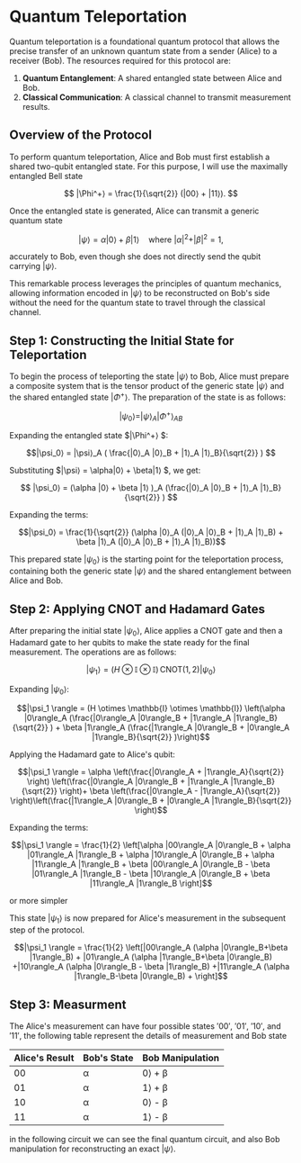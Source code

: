# Quantum Teleportation
Quantum teleportation is a foundational quantum protocol that allows the precise transfer of an unknown quantum state from a sender (Alice) to a receiver (Bob). The resources required for this protocol are:

1. **Quantum Entanglement**: A shared entangled state between Alice and Bob.  
2. **Classical Communication**: A classical channel to transmit measurement results. 

## Overview of the Protocol  

To perform quantum teleportation, Alice and Bob must first establish a shared two-qubit entangled state. For this purpose, I will use the maximally entangled Bell state 

$$ |\Phi^+⟩ = \frac{1}{\sqrt{2}} (|00⟩ + |11⟩). $$

Once the entangled state is generated, Alice can transmit a generic quantum state 

$$ |\psi⟩ = \alpha|0⟩ + \beta|1⟩ \quad \text{where } |\alpha|^2 + |\beta|^2 = 1, $$

accurately to Bob, even though she does not directly send the qubit carrying $|\psi⟩$.

This remarkable process leverages the principles of quantum mechanics, allowing information encoded in $|\psi⟩$ to be reconstructed on Bob's side without the need for the quantum state to travel through the classical channel.

## Step 1: Constructing the Initial State for Teleportation  

To begin the process of teleporting the state $|\psi⟩$ to Bob, Alice must prepare a composite system that is the tensor product of the generic state $|\psi⟩$ and the shared entangled state $|\Phi^+⟩$. The preparation of the state is as follows:

$$ |\psi_0⟩ = |\psi⟩_A |\Phi^+⟩ _{AB} $$

Expanding the entangled state $|\Phi^+⟩ $:

$$|\psi_0⟩ = |\psi⟩_A ( \frac{|0⟩_A |0⟩_B + |1⟩_A |1⟩_B}{\sqrt{2}} ) $$

Substituting $|\psi⟩ = \alpha|0⟩ + \beta|1⟩ $, we get:

$$ |\psi_0⟩ = (\alpha |0⟩ + \beta |1⟩ )_A (\frac{|0⟩_A |0⟩_B + |1⟩_A |1⟩_B}{\sqrt{2}} ) $$

Expanding the terms:

$$|\psi_0⟩ = \frac{1}{\sqrt{2}} (\alpha |0⟩_A (|0⟩_A |0⟩_B + |1⟩_A |1⟩_B) + \beta |1⟩_A (|0⟩_A |0⟩_B + |1⟩_A |1⟩_B))$$

This prepared state $|\psi_0⟩$ is the starting point for the teleportation process, containing both the generic state $|\psi⟩$ and the shared entanglement between Alice and Bob.

## Step 2: Applying CNOT and Hadamard Gates  

After preparing the initial state $|\psi_0⟩$, Alice applies a CNOT gate and then a Hadamard gate to her qubits to make the state ready for the final measurement. The operations are as follows:

$$ |\psi_1 \rangle = (H \otimes \mathbb{I} \otimes \mathbb{I}) \, \text{CNOT}(1, 2) |\psi_0⟩ $$

Expanding $|\psi_0⟩$:

$$|\psi_1 \rangle = (H \otimes \mathbb{I} \otimes \mathbb{I}) \left(\alpha |0\rangle_A (\frac{|0\rangle_A |0\rangle_B + |1\rangle_A |1\rangle_B}{\sqrt{2}} ) + \beta |1\rangle_A (\frac{|1\rangle_A |0\rangle_B + |0\rangle_A |1\rangle_B}{\sqrt{2}} )\right)$$

Applying the Hadamard gate to Alice's qubit:

$$|\psi_1 \rangle = \alpha \left(\frac{|0\rangle_A + |1\rangle_A}{\sqrt{2}} \right) \left(\frac{|0\rangle_A |0\rangle_B + |1\rangle_A |1\rangle_B}{\sqrt{2}} \right)+ \beta \left(\frac{|0\rangle_A - |1\rangle_A}{\sqrt{2}} \right)\left(\frac{|1\rangle_A |0\rangle_B + |0\rangle_A |1\rangle_B}{\sqrt{2}} \right)$$

Expanding the terms:

$$|\psi_1 \rangle = \frac{1}{2} \left[\alpha |00\rangle_A |0\rangle_B + \alpha |01\rangle_A |1\rangle_B + \alpha |10\rangle_A |0\rangle_B + \alpha |11\rangle_A |1\rangle_B + \beta |00\rangle_A |0\rangle_B - \beta |01\rangle_A |1\rangle_B - \beta |10\rangle_A |0\rangle_B + \beta |11\rangle_A |1\rangle_B \right]$$

or more simpler

This state $|\psi_1 \rangle$ is now prepared for Alice's measurement in the subsequent step of the protocol.

$$|\psi_1 \rangle = \frac{1}{2} \left[|00\rangle_A (\alpha |0\rangle_B+\beta |1\rangle_B) + |01\rangle_A (\alpha |1\rangle_B+\beta |0\rangle_B) +|10\rangle_A (\alpha |0\rangle_B - \beta |1\rangle_B) +|11\rangle_A (\alpha |1\rangle_B-\beta |0\rangle_B) + \right]$$

## Step 3: Measurment

The Alice's measurement can have four possible states $'00'$, $'01'$, $'10'$, and $'11'$, the following table represent the details of measurement and Bob state

| Alice's Result | Bob's State      | **Bob Manipulation** |
|----------------|--------------------------------|-------------------------|
00               | α|0⟩ + β|1⟩  | \mathbb{I} |
01               | α|1⟩ + β|0⟩  | X          |
10               | α|0⟩ - β|1⟩  | Z          |
11               | α|1⟩ - β|0⟩  | ZX         |


in the following circuit we can see the final quantum circuit, and also Bob manipulation for reconstructing an exact $|\psi\rangle$.



